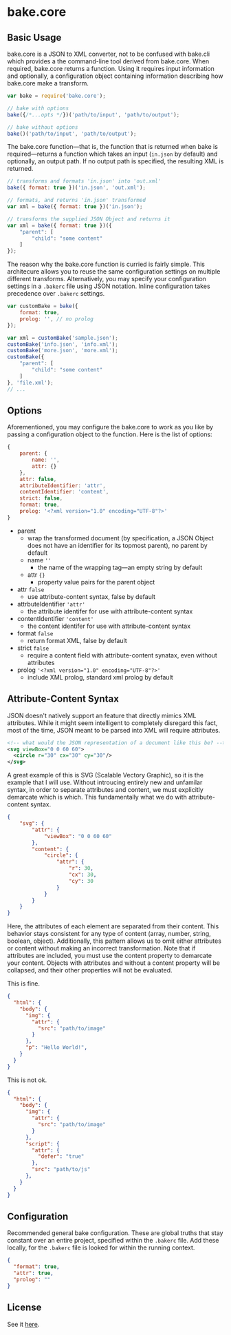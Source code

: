 # bake.core

## Basic Usage

bake.core is a JSON to XML converter, not to be confused with bake.cli which provides a the command-line tool derived from bake.core. When required, bake.core returns a function. Using it requires input information and optionally, a configuration object containing information describing how bake.core make a transform.

```javascript
var bake = require('bake.core');

// bake with options
bake({/*...opts */})('path/to/input', 'path/to/output');

// bake without options
bake()('path/to/input', 'path/to/output');
```

The bake.core function—that is, the function that is returned when bake is required—returns a function which takes an input (`in.json` by default) and optionally, an output path. If no output path is specified, the resulting XML is returned.

```javascript
// transforms and formats 'in.json' into 'out.xml'
bake({ format: true })('in.json', 'out.xml');

// formats, and returns 'in.json' transformed
var xml = bake({ format: true })('in.json');

// transforms the supplied JSON Object and returns it
var xml = bake({ format: true })({
    "parent": [
        "child": "some content"
    ]
});
```

The reason why the bake.core function is curried is fairly simple. This architecure allows you to reuse the same configuration settings on multiple different transforms. Alternatively, you may specify your configuration settings in a `.bakerc` file using JSON notation. Inline configuration takes precedence over `.bakerc` settings.	

```javascript
var customBake = bake({
    format: true,
    prolog: '', // no prolog
});

var xml = customBake('sample.json');
customBake('info.json', 'info.xml');
customBake('more.json', 'more.xml');
customBake({
    "parent": [
        "child": "some content"
    ]
}, 'file.xml');
// ...
```
## Options

Aforementioned, you may configure the bake.core to work as you like by passing a configuration object to the function. Here is the list of options:

```javascript
{
    parent: {
        name: '',
        attr: {}
    },
    attr: false,
    attributeIdentifier: 'attr',
    contentIdentifier: 'content',
    strict: false,
    format: true,
    prolog: '<?xml version="1.0" encoding="UTF-8"?>'
}
```
- parent
  - wrap the transformed document (by specification, a JSON Object does not have an identifier for its topmost parent), no parent by default
  - name `''`
    - the name of the wrapping tag—an empty string by default
  - attr `{}`
    - property value pairs for the parent object
- attr `false`
  - use attribute-content syntax, false by default
- attrbuteIdentifier `'attr'`
    - the attribute identifer for use with attribute-content syntax
- contentIdentifier `'content'`
    - the content identifer for use with attribute-content syntax
- format `false`
  - return format XML, false by default
- strict `false`
  - require a content field with attribute-content synatax, even without attributes
- prolog `'<?xml version="1.0" encoding="UTF-8"?>'`
  - include XML prolog, standard xml prolog by default

## Attribute-Content Syntax

JSON doesn't natively support an feature that directly mimics XML attributes. While it might seem intelligent to completely disregard this fact, most of the time, JSON meant to be parsed into XML will require attributes.

```xml
<!-- what would the JSON representation of a document like this be? -->
<svg viewBox="0 0 60 60">
  <circle r="30" cx="30" cy="30"/>
</svg>
```

A great example of this is SVG (Scalable Vectory Graphic), so it is the example that I will use. Without introucing entirely new and unfamilar syntax, in order to separate attributes and content, we must explicitly demarcate which is which. This fundamentally what we do with attribute-content syntax.

```json
{
    "svg": {
        "attr": {
            "viewBox": "0 0 60 60"
        },
        "content": {
            "circle": {
                "attr": {
                    "r": 30,
                    "cx": 30,
                    "cy": 30
                }
            }
        }
    }
}
```

Here, the attributes of each element are separated from their content. This behavior stays consistent for any type of content (array, number, string, boolean, object). Additionally, this pattern allows us to omit either attributes or content without making an incorrect transformation. Note that if attributes are included, you must use the content property to demarcate your content. Objects with attributes and without a content property will be collapsed, and their other properties will not be evaluated. 

This is fine.
```json
{
  "html": {
    "body": {
      "img": {
        "attr": {
          "src": "path/to/image"
        }
      },
      "p": "Hello World!",
    }
  }
}
````
This is not ok.
```json
{
  "html": {
    "body": {
      "img": {
        "attr": {
          "src": "path/to/image"
        }
      },
      "script": {
        "attr": {
          "defer": "true"
        },
        "src": "path/to/js"
      },
    }
  }
}
```

## Configuration

Recommended general bake configuration. These are global truths that stay constant over an entire project, specified within the `.bakerc` file. Add these locally, for the `.bakerc` file is looked for within the running context.
```json
{
  "format": true,
  "attr": true,
  "prolog": ""
}
```

## License

See it [here](http://github.com/samolaogun/bake.core/blob/master/LICENSE).